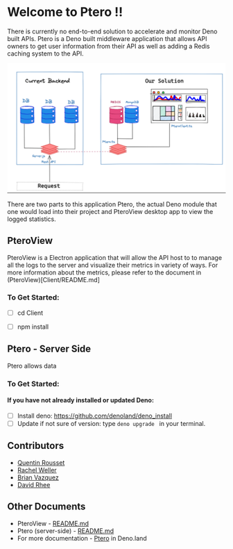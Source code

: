 # Welcome to Ptero !!
There is currently no end-to-end solution to accelerate and monitor Deno built APIs. Ptero is a Deno built middleware application that allows API owners to get user information from their API as well as adding a Redis caching system to the API. 

![image of solution](/Ptero/images/soluntion.png)

There are two parts to this application Ptero, the actual Deno module that one would load into their project and PteroView desktop app to view the logged statistics.

## PteroView
PteroView is a Electron application that will allow the API host to to manage all the logs to the server and visualize their metrics in variety of ways. For more information about the metrics, please refer to the document in (PteroView)[Client/README.md]

### To Get Started: 
- [ ] cd Client
- [ ] npm install


## Ptero - Server Side
Ptero allows data 

### To Get Started:
#### If you have not already installed or updated Deno:
- [ ] Install deno: https://github.com/denoland/deno_install
- [ ] Update if not sure of version: type <code>deno upgrade </code> in your terminal.

## Contributors
- [Quentin Rousset](https://github.com/qrousset/)
- [Rachel Weller](https://github.com/wellerr3/)
- [Brian Vazquez](https://github.com/brianvazquez9)
- [David Rhee](https://github.com/rheed14)

## Other Documents
- PteroView - [README.md](Client/README.md)
- Ptero (server-side) - [README.md](Ptero/README.md)
- For more documentation - [Ptero](https://deno.land/x/ptero) in Deno.land